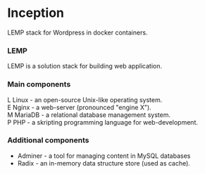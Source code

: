 # Inception
LEMP stack for Wordpress in docker containers.

### LEMP
LEMP is a solution stack for building web application.

### Main components
L   Linux   - an open-source Unix-like operating system.<br />
E   Nginx   - a web-server (pronounced "engine X").<br />
M   MariaDB - a relational database management system.<br />
P   PHP     - a skripting programming language for web-development.<br />

### Additional components
-   Adminer - a tool for managing content in MySQL databases
-   Radix   - an in-memory data structure store (used as cache).
